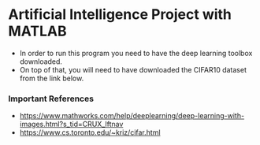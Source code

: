 # Artificial Intelligence Project with MATLAB
- In order to run this program you need to have the deep learning toolbox downloaded.
- On top of that, you will need to have downloaded the CIFAR10 dataset from the link below.
### Important References 
- https://www.mathworks.com/help/deeplearning/deep-learning-with-images.html?s_tid=CRUX_lftnav
- https://www.cs.toronto.edu/~kriz/cifar.html 
